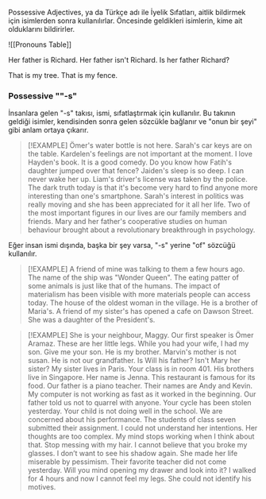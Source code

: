 Possessive Adjectives, ya da Türkçe adı ile İyelik Sıfatları, aitlik bildirmek için isimlerden sonra kullanılırlar. Öncesinde geldikleri isimlerin, kime ait olduklarını bildirirler.

![[Pronouns Table]]

Her father is Richard.
Her father isn't Richard.
Is her father Richard?

That is my tree.
That is my fence.

### Possessive ""-s"
İnsanlara gelen "-s" takısı, ismi, sıfatlaştırmak için kullanılır. Bu takının geldiği isimler, kendisinden sonra gelen sözcükle bağlanır ve "onun bir şeyi" gibi anlam ortaya çıkarır. 

> [!EXAMPLE]
> Ömer's water bottle is not here.
> Sarah's car keys are on the table.
> Kardelen's feelings are not important at the moment.
> I love Hayden's book. It is a good comedy.
> Do you know how Fatih's daughter jumped over that fence?
> Jaiden's sleep is so deep. I can never wake her up. 
> Liam's driver's license was taken by the police. 
> The dark truth today is that it's become very hard to find anyone more interesting than one's smartphone.
> Sarah's interest in politics was really moving and she has been appreciated for it all her life.
> Two of the most important figures in our lives are our family members and friends.
> Mary and her father's cooperative studies on human behaviour brought about a revolutionary breakthrough in psychology.

Eğer insan ismi dışında, başka bir şey varsa, "-s" yerine "of" sözcüğü kullanılır.

> [!EXAMPLE] 
> A friend of mine was talking to them a few hours ago.
> The name of the ship was "Wonder Queen".
> The eating patter of some animals is just like that of the humans.
> The impact of materialism has been visible with more materials people can access today.
> The house of the oldest woman in the village.
> He is a brother of Maria's.
> A friend of my sister's has opened a cafe on Dawson Street.
> She was a daughter of the President's.

> [!EXAMPLE]
> She is your neighbour, Maggy.
> Our first speaker is Ömer Aramaz.
> These are her little legs.
> While you had your wife, I had my son.
> Give me your son.
> He is my brother.
> Marvin's mother is not susan.
> He is not our grandfather.
> Is Will his father?
> Isn't Mary her sister?
> My sister lives in Paris.
> Your class is in room 401.
> His brothers live in Singapore.
> Her name is Jenna.
> This restaurant is famous for its food.
> Our father is a piano teacher.
> Their names are Andy and Kevin.
> My computer is not working as fast as it worked in the beginning.
> Our father told us not to quarrel with anyone.
> Your cycle has been stolen yesterday.
> Your child is not doing well in the school.
> We are concerned about his performance.
> The students of class seven submitted their assignment.
> I could not understand her intentions.
> Her thoughts are too complex.
> My mind stops working when I think about that.
> Stop messing with my hair.
> I cannot believe that you broke my glasses.
> I don’t want to see his shadow again.
> She made her life miserable by pessimism.
> Their favorite teacher did not come yesterday.
> Will you mind opening my drawer and look into it?
> I walked for 4 hours and now I cannot feel my legs.
> She could not identify his motives.
